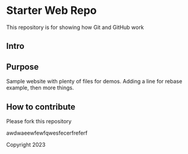 # Starter Web Repo

This repository is for showing how Git and GitHub work
## Intro
## Purpose

Sample website with plenty of files for demos.
Adding a line for rebase example, then more things.

## How to contribute

Please fork this repository

awdwaeewfewfqwesfecerfreferf


Copyright 2023